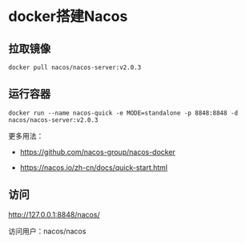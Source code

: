 # docker搭建Nacos

## 拉取镜像

```shell
docker pull nacos/nacos-server:v2.0.3
```

## 运行容器

```shell
docker run --name nacos-quick -e MODE=standalone -p 8848:8848 -d nacos/nacos-server:v2.0.3
```

更多用法：

* https://github.com/nacos-group/nacos-docker

* https://nacos.io/zh-cn/docs/quick-start.html

## 访问

http://127.0.0.1:8848/nacos/

访问用户：nacos/nacos